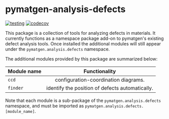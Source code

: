 # pymatgen-analysis-defects

[![testing](https://github.com/materialsproject/pymatgen-analysis-defects/actions/workflows/testing.yml/badge.svg?branch=main)](https://github.com/materialsproject/pymatgen-analysis-defects/actions/workflows/testing.yml)
[![codecov](https://codecov.io/gh/materialsproject/pymatgen-analysis-defects/branch/main/graph/badge.svg?token=FOKXRCZTXZ)](https://codecov.io/gh/materialsproject/pymatgen-analysis-defects)

This package is a collection of tools for analyzing defects in materials.
It currently functions as a namespace package add-on to pymatgen's existing defect analysis tools.
Once installed the additional modules will still appear under the
`pymatgen.analysis.defects` namespace.

The additional modules provided by this package are summarized below:

| Module name |                  Functionality                  |
|-------------|:-----------------------------------------------:|
| `ccd`       |      configuration-coordination diagrams.       |
| `finder`    | identify the position of defects automatically. |

Note that each module is a sub-package of the `pymatgen.analysis.defects` namespace, and must be imported
as `pymatgen.analysis.defects.[module_name]`.
